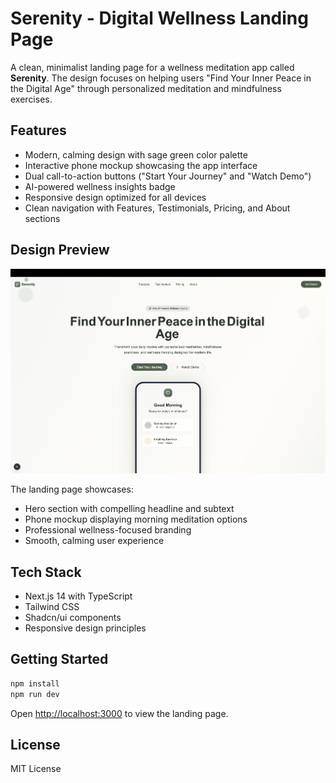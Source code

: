 # Serenity - Digital Wellness Landing Page

A clean, minimalist landing page for a wellness meditation app called **Serenity**. The design focuses on helping users "Find Your Inner Peace in the Digital Age" through personalized meditation and mindfulness exercises.

## Features

- Modern, calming design with sage green color palette
- Interactive phone mockup showcasing the app interface
- Dual call-to-action buttons ("Start Your Journey" and "Watch Demo")
- AI-powered wellness insights badge
- Responsive design optimized for all devices
- Clean navigation with Features, Testimonials, Pricing, and About sections

## Design Preview

![Serenity Landing Page](wellness.png)

The landing page showcases:
- Hero section with compelling headline and subtext
- Phone mockup displaying morning meditation options
- Professional wellness-focused branding
- Smooth, calming user experience

## Tech Stack

- Next.js 14 with TypeScript
- Tailwind CSS
- Shadcn/ui components
- Responsive design principles

## Getting Started

```bash
npm install
npm run dev
```

Open [http://localhost:3000](http://localhost:3000) to view the landing page.

## License

MIT License
